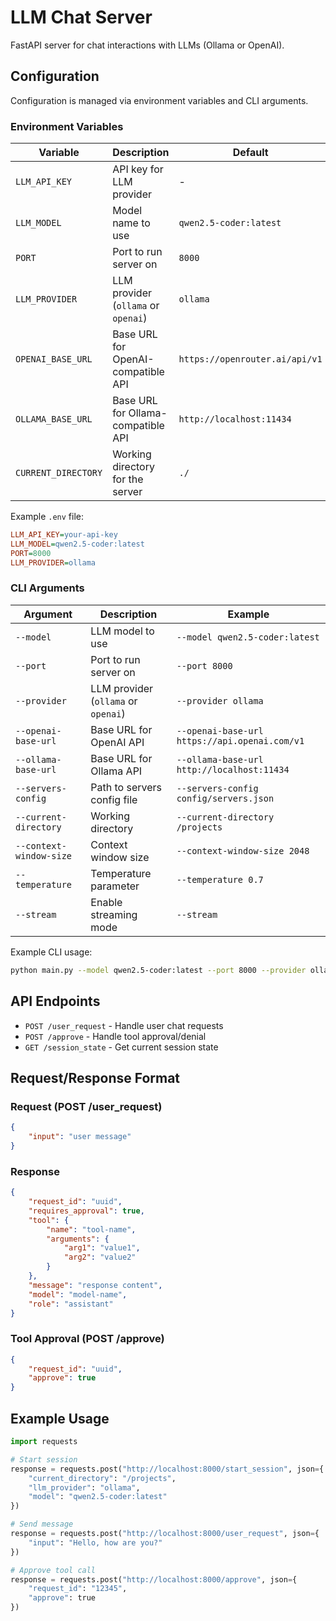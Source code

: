 # LLM Chat Server

FastAPI server for chat interactions with LLMs (Ollama or OpenAI).

## Configuration

Configuration is managed via environment variables and CLI arguments.

### Environment Variables

| Variable | Description | Default |
|----------|-------------|---------|
| `LLM_API_KEY` | API key for LLM provider | - |
| `LLM_MODEL` | Model name to use | `qwen2.5-coder:latest` |
| `PORT` | Port to run server on | `8000` |
| `LLM_PROVIDER` | LLM provider (`ollama` or `openai`) | `ollama` |
| `OPENAI_BASE_URL` | Base URL for OpenAI-compatible API | `https://openrouter.ai/api/v1` |
| `OLLAMA_BASE_URL` | Base URL for Ollama-compatible API | `http://localhost:11434` |
| `CURRENT_DIRECTORY` | Working directory for the server | `./` |

Example `.env` file:
```ini
LLM_API_KEY=your-api-key
LLM_MODEL=qwen2.5-coder:latest
PORT=8000
LLM_PROVIDER=ollama
```

### CLI Arguments

| Argument | Description | Example |
|----------|-------------|---------|
| `--model` | LLM model to use | `--model qwen2.5-coder:latest` |
| `--port` | Port to run server on | `--port 8000` |
| `--provider` | LLM provider (`ollama` or `openai`) | `--provider ollama` |
| `--openai-base-url` | Base URL for OpenAI API | `--openai-base-url https://api.openai.com/v1` |
| `--ollama-base-url` | Base URL for Ollama API | `--ollama-base-url http://localhost:11434` |
| `--servers-config` | Path to servers config file | `--servers-config config/servers.json` |
| `--current-directory` | Working directory | `--current-directory /projects` |
| `--context-window-size` | Context window size | `--context-window-size 2048` |
| `--temperature` | Temperature parameter | `--temperature 0.7` |
| `--stream` | Enable streaming mode | `--stream` |

Example CLI usage:
```bash
python main.py --model qwen2.5-coder:latest --port 8000 --provider ollama
```

## API Endpoints

- `POST /user_request` - Handle user chat requests
- `POST /approve` - Handle tool approval/denial
- `GET /session_state` - Get current session state

## Request/Response Format

### Request (POST /user_request)
```json
{
    "input": "user message"
}
```

### Response
```json
{
    "request_id": "uuid",
    "requires_approval": true,
    "tool": {
        "name": "tool-name",
        "arguments": {
            "arg1": "value1",
            "arg2": "value2"
        }
    },
    "message": "response content",
    "model": "model-name",
    "role": "assistant"
}
```

### Tool Approval (POST /approve)
```json
{
    "request_id": "uuid",
    "approve": true
}
```

## Example Usage

```python
import requests

# Start session
response = requests.post("http://localhost:8000/start_session", json={
    "current_directory": "/projects",
    "llm_provider": "ollama",
    "model": "qwen2.5-coder:latest"
})

# Send message
response = requests.post("http://localhost:8000/user_request", json={
    "input": "Hello, how are you?"
})

# Approve tool call
response = requests.post("http://localhost:8000/approve", json={
    "request_id": "12345",
    "approve": true
})
